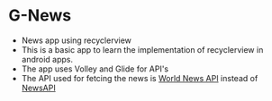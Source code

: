 # G-News
- News app using recyclerview
- This is a basic app to learn the implementation of recyclerview in android apps.
- The app uses Volley and Glide for API's
- The API used for fetcing the news is <a href="https://worldnewsapi.com/">World News API</a> instead of <a href="https://newsapi.org">NewsAPI</a>
